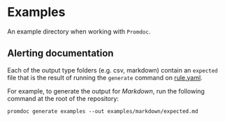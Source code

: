 # Examples

An example directory when working with `Promdoc`.

## Alerting documentation

Each of the output type folders (e.g. csv, markdown) contain an `expected` file that is the result of running the `generate` command on [rule.yaml](rule.yaml).

For example, to generate the output for _Markdown_, run the following command at the root of the repository:

```shell
promdoc generate examples --out examples/markdown/expected.md
```

